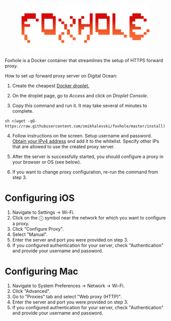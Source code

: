 <p align="center">
  <a href="#readme"><img src="./assets/logo.png" alt="Foxhole" width="400"></a>
</p>

Foxhole is a Docker container that streamlines the setup of HTTPS forward proxy.

How to set up forward proxy server on Digital Ocean:

1. Create the cheapest [Docker droplet.](https://marketplace.digitalocean.com/apps/docker)

2. On the droplet page, go to _Access_ and click on _Droplet Console_.

3. Copy this command and run it. It may take several of minutes to complete.

```shell
sh <(wget -qO- https://raw.githubusercontent.com/smikhalevski/foxhole/master/install)
```

4. Follow instructions on the screen. Setup username and
   password. [Obtain your IPv4 address](https://whatismyipaddress.com/) and add it to the whitelist. Specify other IPs
   that are allowed to use the created proxy server.

5. After the server is successfully started, you should configure a proxy in your browser or OS (see below).

6. If you want to change proxy configuration, re-run the command from step 3.

# Configuring iOS

1. Navigate to Settings → Wi-Fi.
2. Click on the ⓘ symbol near the network for which you want to configure a proxy.
3. Click "Configure Proxy".
4. Select "Manual".
5. Enter the server and port you were provided on step 3.
6. If you configured authentication for your server, check "Authentication" and provide your username and password.

# Configuring Mac

1. Navigate to System Preferences → Network → Wi-Fi.
2. Click "Advanced".
3. Go to "Proxies" tab and select "Web proxy (HTTP)".
4. Enter the server and port you were provided on step 3.
5. If you configured authentication for your server, check "Authentication" and provide your username and password.
